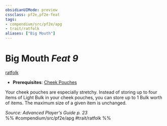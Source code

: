 ```yaml
---
obsidianUIMode: preview
cssclass: pf2e,pf2e-feat
tags:
- compendium/src/pf2e/apg
- trait/ratfolk
aliases: ["Big Mouth"]
---
```

# Big Mouth  *Feat 9*  
[ratfolk](/rules/traits/ratfolk-b1.md)  

- **Prerequisites**: [Cheek Pouches](/compendium/feats/cheek-pouches-apg.md)

Your cheek pouches are especially stretchy. Instead of storing up to four items of Light Bulk in your cheek pouches, you can store up to 1 Bulk worth of items. The maximum size of a given item is unchanged.

*Source: Advanced Player's Guide p. 23*  
%% #compendium/src/pf2e/apg #trait/ratfolk %%